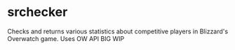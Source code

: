 # srchecker
Checks and returns various statistics about competitive players in Blizzard's Overwatch game.
Uses OW API
BIG WIP
